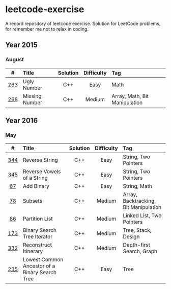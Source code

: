 # leetcode-exercise
A record repository of leetcode exercise. Solution for LeetCode problems, for remember me not to relax in coding.



## Year 2015

### August

|                    #                     | Title          | Solution | Difficulty | Tag                           |
| :--------------------------------------: | :------------- | :------: | :--------: | :---------------------------- |
| [263](https://leetcode.com/problems/ugly-number/) | Ugly Number    |   C++    |    Easy    | Math                          |
| [268](https://leetcode.com/problems/missing-number/) | Missing Number |   C++    |   Medium   | Array, Math, Bit Manipulation |



## Year 2016

### May

|                    #                     | Title                                    | Solution | Difficulty | Tag                                   |
| :--------------------------------------: | :--------------------------------------- | :------: | :--------: | :------------------------------------ |
| [344](https://leetcode.com/problems/reverse-string/) | Reverse String                           |   C++    |    Easy    | String, Two Pointers                  |
| [345](https://leetcode.com/problems/reverse-vowels-of-a-string/) | Reverse Vowels of a String               |   C++    |    Easy    | String, Two Pointers                  |
| [67](https://leetcode.com/problems/add-binary/) | Add Binary                               |   C++    |    Easy    | String, Math                          |
| [78](https://leetcode.com/problems/subsets/) | Subsets                                  |   C++    |   Medium   | Array, Backtracking, Bit Manipulation |
| [86](https://leetcode.com/problems/partition-list/) | Partition List                           |   C++    |   Medium   | Linked List, Two Pointers             |
| [173](https://leetcode.com/problems/binary-search-tree-iterator/) | Binary Search Tree Iterator              |   C++    |   Medium   | Tree, Stack, Design                   |
| [332](https://leetcode.com/problems/reconstruct-itinerary/) | Reconstruct Itinerary                    |   C++    |   Medium   | Depth-first Search, Graph             |
| [235](https://leetcode.com/problems/lowest-common-ancestor-of-a-binary-search-tree/) | Lowest Common Ancestor of a Binary Search Tree |   C++    |    Easy    | Tree                                  |

